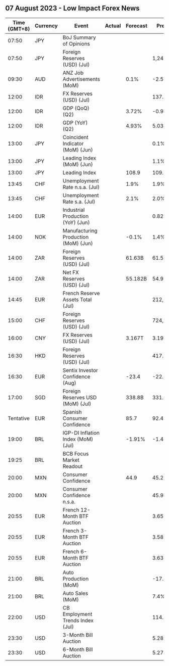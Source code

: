 ## 07 August 2023 - Low Impact Forex News

| Time (GMT+8) | Currency | Event | Actual | Forecast | Previous |
|------|----------|-------|--------|----------|----------|
| 07:50 | JPY | BoJ Summary of Opinions |  |  |  |
| 07:50 | JPY | Foreign Reserves (USD) (Jul) |  |  | 1,247.2B |
| 09:30 | AUD | ANZ Job Advertisements (MoM) |  | 0.1% | -2.5% |
| 12:00 | IDR | FX Reserves (USD) (Jul) |  |  | 137.50B |
| 12:00 | IDR | GDP (QoQ) (Q2) |  | 3.72% | -0.92% |
| 12:00 | IDR | GDP (YoY) (Q2) |  | 4.93% | 5.03% |
| 13:00 | JPY | Coincident Indicator (MoM) (Jun) |  |  | 0.1% |
| 13:00 | JPY | Leading Index (MoM) (Jun) |  |  | 1.1% |
| 13:00 | JPY | Leading Index |  | 108.9 | 109.2 |
| 13:45 | CHF | Unemployment Rate n.s.a. (Jul) |  | 1.9% | 1.9% |
| 13:45 | CHF | Unemployment Rate s.a. (Jul) |  | 2.1% | 2.0% |
| 14:00 | EUR | Industrial Production (YoY) (Jun) |  |  | 0.82% |
| 14:00 | NOK | Manufacturing Production (MoM) (Jun) |  | -0.1% | 1.4% |
| 14:00 | ZAR | Foreign Reserves (USD) (Jul) |  | 61.63B | 61.55B |
| 14:00 | ZAR | Net FX Reserves (USD) (Jul) |  | 55.182B | 54.936B |
| 14:45 | EUR | French Reserve Assets Total (Jul) |  |  | 212,396.0M |
| 15:00 | CHF | Foreign Reserves (USD) (Jul) |  |  | 724,637.0B |
| 16:00 | CNY | FX Reserves (USD) (Jul) |  | 3.167T | 3.193T |
| 16:30 | HKD | Foreign Reserves (USD) (Jul) |  |  | 417.30B |
| 16:30 | EUR | Sentix Investor Confidence (Aug) |  | -23.4 | -22.5 |
| 17:00 | SGD | Foreign Reserves USD (MoM) (Jul) |  | 338.8B | 331.2B |
| Tentative | EUR | Spanish Consumer Confidence |  | 85.7 | 92.4 |
| 19:00 | BRL | IGP-DI Inflation Index (MoM) (Jul) |  | -1.91% | -1.45% |
| 19:25 | BRL | BCB Focus Market Readout |  |  |  |
| 20:00 | MXN | Consumer Confidence |  | 44.9 | 45.2 |
| 20:00 | MXN | Consumer Confidence n.s.a. |  |  | 45.9 |
| 20:55 | EUR | French 12-Month BTF Auction |  |  | 3.657% |
| 20:55 | EUR | French 3-Month BTF Auction |  |  | 3.588% |
| 20:55 | EUR | French 6-Month BTF Auction |  |  | 3.634% |
| 21:00 | BRL | Auto Production (MoM) |  |  | -17.0% |
| 21:00 | BRL | Auto Sales (MoM) |  |  | 7.4% |
| 22:00 | USD | CB Employment Trends Index (Jul) |  |  | 114.31 |
| 23:30 | USD | 3-Month Bill Auction |  |  | 5.280% |
| 23:30 | USD | 6-Month Bill Auction |  |  | 5.270% |
